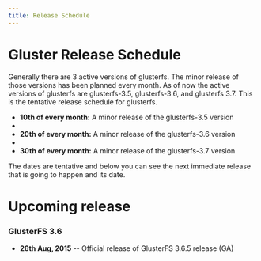 ```yaml
---
title: Release Schedule
---
```


# Gluster Release Schedule

Generally there are 3 active versions of glusterfs. The minor release of those versions has been planned every month. As of now the active versions of glusterfs are glusterfs-3.5, glusterfs-3.6, and glusterfs 3.7.
This is the tentative release schedule for glusterfs.

  * **10th of every month:** A minor release of the glusterfs-3.5 version
  * 
  * **20th of every month:** A minor release of the glusterfs-3.6 version
  * 
  * **30th of every month:** A minor release of the glusterfs-3.7 version

The dates are tentative and below you can see the next immediate release that is going to happen and its date.

# Upcoming release

### GlusterFS 3.6

* **26th Aug, 2015** -- Official release of GlusterFS 3.6.5 release (GA)

